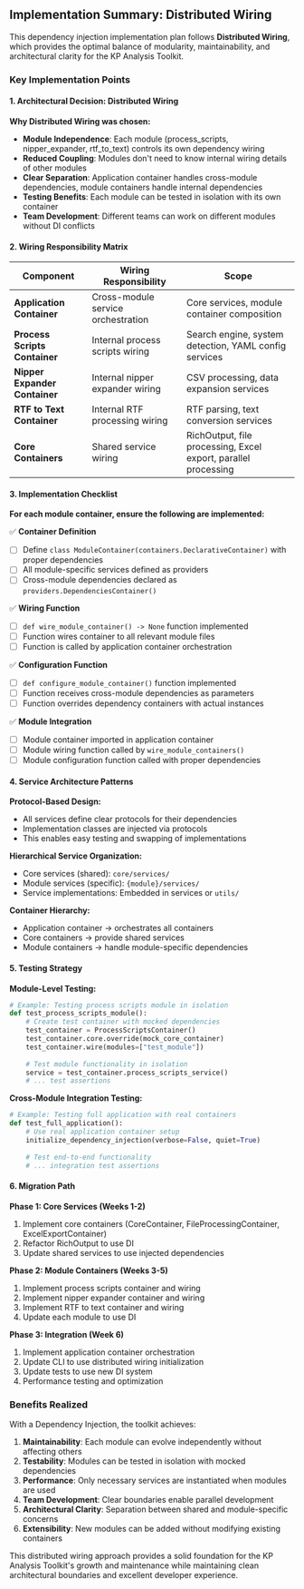 ## Implementation Summary: Distributed Wiring

This dependency injection implementation plan follows **Distributed Wiring**, which provides the optimal balance of modularity, maintainability, and architectural clarity for the KP Analysis Toolkit.

### Key Implementation Points

#### 1. Architectural Decision: Distributed Wiring

**Why Distributed Wiring was chosen:**
- **Module Independence**: Each module (process_scripts, nipper_expander, rtf_to_text) controls its own dependency wiring
- **Reduced Coupling**: Modules don't need to know internal wiring details of other modules
- **Clear Separation**: Application container handles cross-module dependencies, module containers handle internal dependencies
- **Testing Benefits**: Each module can be tested in isolation with its own container
- **Team Development**: Different teams can work on different modules without DI conflicts

#### 2. Wiring Responsibility Matrix

| Component | Wiring Responsibility | Scope |
|---|---|---|
| **Application Container** | Cross-module service orchestration | Core services, module container composition |
| **Process Scripts Container** | Internal process scripts wiring | Search engine, system detection, YAML config services |
| **Nipper Expander Container** | Internal nipper expander wiring | CSV processing, data expansion services |
| **RTF to Text Container** | Internal RTF processing wiring | RTF parsing, text conversion services |
| **Core Containers** | Shared service wiring | RichOutput, file processing, Excel export, parallel processing |

#### 3. Implementation Checklist

**For each module container, ensure the following are implemented:**

✅ **Container Definition**
- [ ] Define `class ModuleContainer(containers.DeclarativeContainer)` with proper dependencies
- [ ] All module-specific services defined as providers
- [ ] Cross-module dependencies declared as `providers.DependenciesContainer()`

✅ **Wiring Function**
- [ ] `def wire_module_container() -> None` function implemented
- [ ] Function wires container to all relevant module files
- [ ] Function is called by application container orchestration

✅ **Configuration Function** 
- [ ] `def configure_module_container()` function implemented
- [ ] Function receives cross-module dependencies as parameters
- [ ] Function overrides dependency containers with actual instances

✅ **Module Integration**
- [ ] Module container imported in application container
- [ ] Module wiring function called by `wire_module_containers()`
- [ ] Module configuration function called with proper dependencies

#### 4. Service Architecture Patterns

**Protocol-Based Design:**
- All services define clear protocols for their dependencies
- Implementation classes are injected via protocols
- This enables easy testing and swapping of implementations

**Hierarchical Service Organization:**
- Core services (shared): `core/services/`
- Module services (specific): `{module}/services/`
- Service implementations: Embedded in services or `utils/`

**Container Hierarchy:**
- Application container → orchestrates all containers
- Core containers → provide shared services
- Module containers → handle module-specific dependencies

#### 5. Testing Strategy

**Module-Level Testing:**
```python
# Example: Testing process scripts module in isolation
def test_process_scripts_module():
    # Create test container with mocked dependencies
    test_container = ProcessScriptsContainer()
    test_container.core.override(mock_core_container)
    test_container.wire(modules=["test_module"])
    
    # Test module functionality in isolation
    service = test_container.process_scripts_service()
    # ... test assertions
```

**Cross-Module Integration Testing:**
```python
# Example: Testing full application with real containers
def test_full_application():
    # Use real application container setup
    initialize_dependency_injection(verbose=False, quiet=True)
    
    # Test end-to-end functionality
    # ... integration test assertions
```

#### 6. Migration Path

**Phase 1: Core Services (Weeks 1-2)**
1. Implement core containers (CoreContainer, FileProcessingContainer, ExcelExportContainer)
2. Refactor RichOutput to use DI
3. Update shared services to use injected dependencies

**Phase 2: Module Containers (Weeks 3-5)**
1. Implement process scripts container and wiring
2. Implement nipper expander container and wiring  
3. Implement RTF to text container and wiring
4. Update each module to use DI

**Phase 3: Integration (Week 6)**
1. Implement application container orchestration
2. Update CLI to use distributed wiring initialization
3. Update tests to use new DI system
4. Performance testing and optimization

### Benefits Realized

With a Dependency Injection, the toolkit achieves:

1. **Maintainability**: Each module can evolve independently without affecting others
2. **Testability**: Modules can be tested in isolation with mocked dependencies
3. **Performance**: Only necessary services are instantiated when modules are used
4. **Team Development**: Clear boundaries enable parallel development
5. **Architectural Clarity**: Separation between shared and module-specific concerns
6. **Extensibility**: New modules can be added without modifying existing containers

This distributed wiring approach provides a solid foundation for the KP Analysis Toolkit's growth and maintenance while maintaining clean architectural boundaries and excellent developer experience.